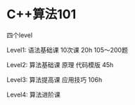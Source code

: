 # C++算法101

四个level

Level1: 语法基础课 10次课 20h 105～200题

Level2: 算法基础课 原理 代码模版 45h

Level3: 算法提高课 应用技巧 106h

Level4: 算法进阶课


